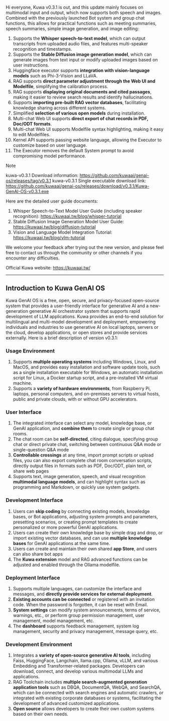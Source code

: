 ﻿Hi everyone, Kuwa v0.3.1 is out, and this update mainly focuses on multimodal input and output, which now supports both speech and images. Combined with the previously launched Bot system and group chat functions, this allows for practical functions such as meeting summaries, speech summaries, simple image generation, and image editing:
1. Supports the **Whisper speech-to-text model**, which can output transcripts from uploaded audio files, and features multi-speaker recognition and timestamps.
2. Supports the **Stable Diffusion image generation model**, which can generate images from text input or modify uploaded images based on user instructions.
3. Huggingface executor supports **integration with vision-language models** such as Phi-3-Vision and LLaVA.
4. RAG supports **direct parameter adjustment through the Web UI and Modelfile**, simplifying the calibration process.
5. RAG supports **displaying original documents and cited passages**, making it easier to review search results and identify hallucinations.
6. Supports **importing pre-built RAG vector databases**, facilitating knowledge sharing across different systems.
7. Simplified **selection of various open models** during installation.
8. Multi-chat Web UI supports **direct export of chat records in PDF, Doc/ODT formats**.
9. Multi-chat Web UI supports Modelfile syntax highlighting, making it easy to edit Modelfiles.
10. Kernel API supports passing website language, allowing the Executor to customize based on user language.
11. The Executor removes the default System prompt to avoid compromising model performance.

> [!Note] 
> kuwa-v0.3.1 Download information: https://github.com/kuwaai/genai-os/releases/tag/v0.3.1
> kuwa-v0.3.1 Single executable download link: https://github.com/kuwaai/genai-os/releases/download/v0.3.1/Kuwa-GenAI-OS-v0.3.1.exe

<!-- truncate -->

Here are the detailed user guide documents:
1. Whisper Speech-to-Text Model User Guide (including speaker recognition): https://kuwaai.tw/blog/whisper-tutorial
2. Stable Diffusion Image Generation Model User Guide: https://kuwaai.tw/blog/diffusion-tutorial
3. Vision and Language Model Integration Tutorial: https://kuwaai.tw/blog/vlm-tutorial

We welcome your feedback after trying out the new version, and please feel free to contact us through the community or other channels if you encounter any difficulties.

Official Kuwa website: https://kuwaai.tw/

---

## Introduction to Kuwa GenAI OS
Kuwa GenAI OS is a free, open, secure, and privacy-focused open-source system that provides a user-friendly interface for generative AI and a new-generation generative AI orchestrator system that supports rapid development of LLM applications.
Kuwa provides an end-to-end solution for multilingual and multi-model development and deployment, empowering individuals and industries to use generative AI on local laptops, servers or the cloud, develop applications, or open stores and provide services externally.
Here is a brief description of version v0.3.1:

### Usage Environment
1. Supports **multiple operating systems** including Windows, Linux, and MacOS, and provides easy installation and software update tools, such as a single installation executable for Windows, an automatic installation script for Linux, a Docker startup script, and a pre-installed VM virtual machine.
2. Supports a **variety of hardware environments**, from Raspberry Pi, laptops, personal computers, and on-premises servers to virtual hosts, public and private clouds, with or without GPU accelerators.

### User Interface
1. The integrated interface can select any model, knowledge base, or GenAI application, and **combine them** to create single or group chat rooms.
2. The chat room can be **self-directed**, citing dialogue, specifying group chat or direct private chat, switching between continuous Q&A mode or single-question Q&A mode
3. **Controllable crossings** at any time, import prompt scripts or upload files, you can also export complete chat room conversation scripts, directly output files in formats such as PDF, Doc/ODT, plain text, or share web pages
4. Supports text, image generation, speech, and visual recognition **multimodal language models**, and can highlight syntax such as programming and Markdown, or quickly use system gadgets.

### Development Interface
1. Users can **skip coding** by connecting existing models, knowledge bases, or Bot applications, adjusting system prompts and parameters, presetting scenarios, or creating prompt templates to create personalized or more powerful GenAI applications.
2. Users can create their own knowledge base by simple drag and drop, or import existing vector databases, and can use **multiple knowledge bases** for GenAI applications at the same time.
3. Users can create and maintain their own shared **app Store**, and users can also share bot apps
4. The **Kuwa extension** model and RAG advanced functions can be adjusted and enabled through the Ollama modelfile.

### Deployment Interface
1. Supports multiple languages, can customize the interface and messages, and **directly provide services for external deployment**.
2. **Existing accounts can be connected** or registered with an invitation code. When the password is forgotten, it can be reset with Email.
3. **System settings** can modify system announcements, terms of service, warnings, etc., or perform group permission management, user management, model management, etc.
4. The **dashboard** supports feedback management, system log management, security and privacy management, message query, etc.

### Development Environment
1. Integrates a **variety of open-source generative AI tools**, including Faiss, HuggingFace, Langchain, llama.cpp, Ollama, vLLM, and various Embedding and Transformer-related packages. Developers can download, connect, and develop various multimodal LLMs and applications.
2. RAG Toolchain includes **multiple search-augmented generation application tools** such as DBQA, DocumentQA, WebQA, and SearchQA, which can be connected with search engines and automatic crawlers, or integrated with existing corporate databases or systems, facilitating the development of advanced customized applications.
3. **Open source** allows developers to create their own custom systems based on their own needs.
